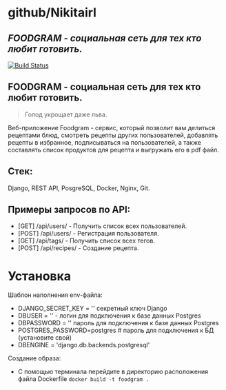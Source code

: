 # github/Nikitairl
## _FOODGRAM - социальная сеть для тех кто любит готовить._


[![Build Status](https://travis-ci.org/joemccann/dillinger.svg?branch=master)](https://travis-ci.org/joemccann/dillinger)

## FOODGRAM - социальная сеть для тех кто любит готовить.

> Голод укрощает даже льва.

Веб-приложение Foodgram - сервис, который позволит вам делиться рецептами блюд, смотреть рецепты других пользователей, добавлять рецепты в избранное, подписываться на пользователей, а также составлять список продуктов для рецепта и выгружать его в pdf файл.

## Стек:

Django, REST API, PosgreSQL, Docker, Nginx, Git.

## Примеры запросов по API:

- [GET]  /api/users/ - Получить список всех пользователей.
- [POST] /api/users/ - Регистрация пользователя.
- [GET]  /api/tags/ - Получить список всех тегов.
- [POST] /api/recipes/ - Создание рецепта.

# Установка 
Шаблон наполнения env-файла:

- DJANGO_SECRET_KEY = '' секретный ключ Django
- DBUSER = '' - логин для подключения к базе данных Postgres
- DBPASSWORD = '' пароль для подключения к базе данных Postgres
- POSTGRES_PASSWORD=postgres # пароль для подключения к БД (установите свой) 
- DBENGINE = 'django.db.backends.postgresql'

Создание образа:
- С помощью терминала перейдите в директорию расположения файла Dockerfile
```docker build -t foodgram .```
